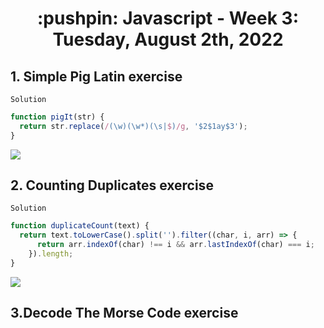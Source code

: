 <h1 align="center">:pushpin: Javascript - Week 3: Tuesday, August 2th, 2022</h1>

<h2>1. Simple Pig Latin exercise</h2>

`Solution`

```javascript
function pigIt(str) {
  return str.replace(/(\w)(\w*)(\s|$)/g, '$2$1ay$3');
}
```
<img src="https://i.ibb.co/Q9zXxgH/imagen-2022-08-09-191522305.png">

<h2>2. Counting Duplicates exercise</h2>

`Solution`

```javascript
function duplicateCount(text) {
  return text.toLowerCase().split('').filter((char, i, arr) => {
      return arr.indexOf(char) !== i && arr.lastIndexOf(char) === i;
    }).length;
}
```
<img src="https://i.ibb.co/yPBMYf2/imagen-2022-08-09-192433452.png">

<h2>3.Decode The Morse Code exercise</h2>
